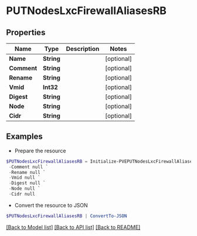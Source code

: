 # PUTNodesLxcFirewallAliasesRB
## Properties

Name | Type | Description | Notes
------------ | ------------- | ------------- | -------------
**Name** | **String** |  | [optional] 
**Comment** | **String** |  | [optional] 
**Rename** | **String** |  | [optional] 
**Vmid** | **Int32** |  | [optional] 
**Digest** | **String** |  | [optional] 
**Node** | **String** |  | [optional] 
**Cidr** | **String** |  | [optional] 

## Examples

- Prepare the resource
```powershell
$PUTNodesLxcFirewallAliasesRB = Initialize-PVEPUTNodesLxcFirewallAliasesRB  -Name null `
 -Comment null `
 -Rename null `
 -Vmid null `
 -Digest null `
 -Node null `
 -Cidr null
```

- Convert the resource to JSON
```powershell
$PUTNodesLxcFirewallAliasesRB | ConvertTo-JSON
```

[[Back to Model list]](../README.md#documentation-for-models) [[Back to API list]](../README.md#documentation-for-api-endpoints) [[Back to README]](../README.md)


